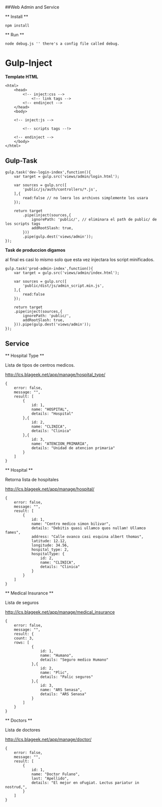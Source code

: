 ##Web Admin and Service

** Install **

    npm install

** Run **

    node debug.js '' there's a config file called debug.


Gulp-Inject
==

**Template HTML**

    <html>
        <head>
            <!-- inject:css -->
                <!-- link tags -->
            <!-- endinject -->
        </head>
        <body>
        
        <!-- inject:js -->
        
            <!-- scripts tags --!>
        
        <!-- endinject -->
        </body>
    </html>
    
Gulp-Task
--
    gulp.task('dev-login-index',function(){
        var target = gulp.src('views/admin/login.html');
    
        var sources = gulp.src([
            'public/js/auth/controllers/*.js',
        ],{
            read:false // no leera los archivos simplemente los usara
        });

        return target
            .pipe(inject(sources,{
                ignorePath: 'public/', // eliminara el path de public/ de los scripts tags
                addRootSlash: true,
            }))
            .pipe(gulp.dest('views/admin'));
    });
    
**Task de produccion digamos**

al final es casi lo mismo solo que esta vez injectara los script minificados.


    gulp.task('prod-admin-index',function(){
        var target = gulp.src('views/admin/index.html');

        var sources = gulp.src([
            'public/dist/js/admin_script.min.js',
        ],{
            read:false
        });

        return target
        .pipe(inject(sources,{
            ignorePath: 'public/',
            addRootSlash: true,
        })).pipe(gulp.dest('views/admin'));
    });



Service
-----

** Hospital Type **

Lista de tipos de centros medicos.

http://lcs.blageek.net/app/manage/hospital_type/

    {
        error: false,
        message: "",
        result: [
            {
                id: 1,
                name: "HOSPITAL",
                details: "Hospital"
            },{
                id: 2,
                name: "CLINICA",
                details: "Clinica"
            },{
                id: 3,
                name: "ATENCION_PRIMARIA",
                details: "Unidad de atencion primaria"
            }
        ]
    }
    
    
** Hospital **

Retorna lista de hospitales

http://lcs.blageek.net/app/manage/hospital/

    {
        error: false,
        message: "",
        result: [
            {
                id: 1,
                name: "Centro medico simon bilivar",
                details: "Debitis quasi ullamco quos nullam! Ullamco fames",
                address: "Calle ovanco casi esquina albert thomas",
                latitude: 12.12,
                longitude: 34.56,
                hospital_type: 2,
                hospitalType: {
                    id: 2,
                    name: "CLINICA",
                    details: "Clinica"
                }
            }
        ]
    }
    

** Medical Insurance **

Lista de seguros

http://lcs.blageek.net/app/manage/medical_insurance


    {
        error: false,
        message: "",
        result: {
        count: 3,
        rows: [
                {
                    id: 1,
                    name: "Humano",
                    details: "Seguro medico Humano"
                },{
                    id: 2,
                    name: "Plic",
                    details: "Palic seguros"
                },{
                    id: 3,
                    name: "ARS Senasa",
                    details: "ARS Senasa"
                }
            ]
        }
    }
    
    
** Doctors **

Lista de doctores

http://lcs.blageek.net/app/manage/doctor/

    {
        error: false,
        message: "",
        result: [
            {
                id: 1,
                name: "Doctor Fulano",
                last: "Apellido",
                details: "El mejor en oFugiat. Lectus pariatur in nostrud,",
            }
        ]
    }